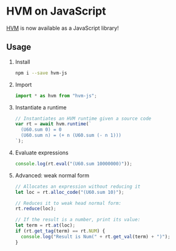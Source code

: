 HVM on JavaScript
=================

[HVM](https://github.com/kindelia/hvm) is now available as a JavaScript library!

Usage
-----

1. Install

    ```bash
    npm i --save hvm-js
    ```

2. Import

    ```javascript
    import * as hvm from "hvm-js";
    ```

3. Instantiate a runtime

    ```javascript
    // Instantiates an HVM runtime given a source code
    var rt = await hvm.runtime(`
      (U60.sum 0) = 0
      (U60.sum n) = (+ n (U60.sum (- n 1)))
    `);
    ```

4. Evaluate expressions

    ```javascript
    console.log(rt.eval("(U60.sum 10000000)"));
    ```

5. Advanced: weak normal form

    ```javascript
    // Allocates an expression without reducing it
    let loc = rt.alloc_code("(U60.sum 10)");

    // Reduces it to weak head normal form:
    rt.reduce(loc);

    // If the result is a number, print its value:
    let term = rt.at(loc);
    if (rt.get_tag(term) == rt.NUM) {
      console.log("Result is Num(" + rt.get_val(term) + ")");
    }
    ```
